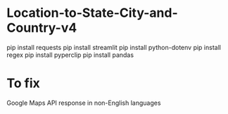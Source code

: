 # Location-to-State-City-and-Country-v4

pip install requests
pip install streamlit
pip install python-dotenv
pip install regex
pip install pyperclip
pip install pandas

# To fix
Google Maps API response in non-English languages